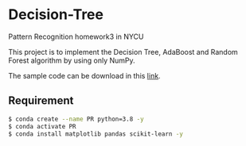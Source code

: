 # Decision-Tree
Pattern Recognition homework3 in NYCU 

This project is to implement the Decision Tree, AdaBoost and Random Forest algorithm by using only NumPy.

The sample code can be download in this [link](https://github.com/NCTU-VRDL/CS_AT0828/tree/main/HW3).

## Requirement
```bash
$ conda create --name PR python=3.8 -y
$ conda activate PR
$ conda install matplotlib pandas scikit-learn -y
```
